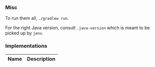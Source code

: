 ### Misc

To run them all, `./gradlew run`.

For the right Java version, consult `.java-version` which is meant to be picked up by `jenv`.

### Implementations

| Name | Description |
|------|-------------|